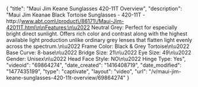 {
    "title": "Maui Jim Keane Sunglasses 420-11T Overview",
    "description": "Maui Jim Keanae Black Tortoise Sunglasses - 420-11T - http:\/\/www.abt.com\/product\/86171\/Maui-Jim-42011T.html\n\nFeatures:\n\u2022 Neutral Grey: Perfect for especially bright direct sunlight. Offers rich color and contrast along with the highest available light production unlike ordinary grey lenses that flatten light evenly across the spectrum.\n\u2022 Frame Color: Black & Grey Tortoise\n\u2022 Base Curve: 8-base\n\u2022 Bridge Size: 21\n\u2022 Eye Size: 49\n\u2022 Gender: Unisex\n\u2022 Head Face Style: NO\n\u2022 Hinge Type: Yes",
    "videoid": "69864274",
    "date_created": "1416408719",
    "date_modified": "1477435199",
    "type": "captivate",
    "layout": "video",
    "url": "\/v\/maui-jim-keane-sunglasses-420-11t-overview\/69864274"
}